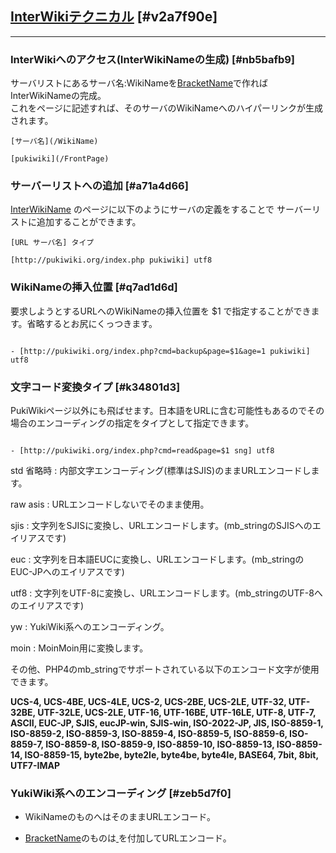 ## [InterWikiテクニカル](/InterWikiテクニカル) [#v2a7f90e]


----
### InterWikiへのアクセス(InterWikiNameの生成) [#nb5bafb9]
サーバリストにあるサーバ名:WikiNameを[BracketName](/BracketName)で作ればInterWikiNameの完成。<br />
これをページに記述すれば、そのサーバのWikiNameへのハイパーリンクが生成されます。

```
[サーバ名](/WikiName)
```
```
[pukiwiki](/FrontPage)
```

### サーバーリストへの追加 [#a71a4d66]
[InterWikiName](/InterWikiName) のページに以下のようにサーバの定義をすることで
サーバーリストに追加することができます。

```
[URL サーバ名] タイプ
```
```
[http://pukiwiki.org/index.php pukiwiki] utf8
```

### WikiNameの挿入位置 [#q7ad1d6d]
要求しようとするURLへのWikiNameの挿入位置を $1 で指定することができます。省略するとお尻にくっつきます。

```

- [http://pukiwiki.org/index.php?cmd=backup&page=$1&age=1 pukiwiki] utf8
```

### 文字コード変換タイプ [#k34801d3]

PukiWikiページ以外にも飛ばせます。日本語をURLに含む可能性もあるのでその場合のエンコーディングの指定をタイプとして指定できます。

```

- [http://pukiwiki.org/index.php?cmd=read&page=$1 sng] utf8
```

std 省略時
:   内部文字エンコーディング(標準はSJIS)のままURLエンコードします。

raw asis
:   URLエンコードしないでそのまま使用。

sjis
:   文字列をSJISに変換し、URLエンコードします。(mb_stringのSJISへのエイリアスです)

euc
:   文字列を日本語EUCに変換し、URLエンコードします。(mb_stringのEUC-JPへのエイリアスです)

utf8
:   文字列をUTF-8に変換し、URLエンコードします。(mb_stringのUTF-8へのエイリアスです)

yw
:   YukiWiki系へのエンコーディング。

moin
:   MoinMoin用に変換します。 


その他、PHP4のmb_stringでサポートされている以下のエンコード文字が使用できます。

**UCS-4, UCS-4BE, UCS-4LE, UCS-2, UCS-2BE, UCS-2LE, UTF-32, UTF-32BE, UTF-32LE, UCS-2LE, UTF-16, UTF-16BE, UTF-16LE, UTF-8, UTF-7, ASCII, EUC-JP, SJIS, eucJP-win, SJIS-win, ISO-2022-JP, JIS, ISO-8859-1, ISO-8859-2, ISO-8859-3, ISO-8859-4, ISO-8859-5, ISO-8859-6, ISO-8859-7, ISO-8859-8, ISO-8859-9, ISO-8859-10, ISO-8859-13, ISO-8859-14, ISO-8859-15, byte2be, byte2le, byte4be, byte4le, BASE64, 7bit, 8bit, UTF7-IMAP**

### YukiWiki系へのエンコーディング [#zeb5d7f0]


- WikiNameのものへはそのままURLエンコード。

- [BracketName](/BracketName)のものは[ ](/ )を付加してURLエンコード。
